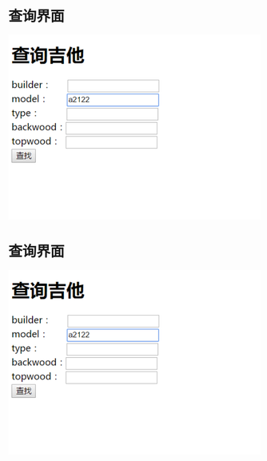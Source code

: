 # 查询界面
![](https://github.com/mamba88/guitarv1/blob/master/guitar1/search.png)
# 查询界面
![](https://github.com/mamba88/guitarv1/blob/master/guitar1/search.png)
